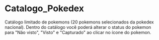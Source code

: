 # Catalogo_Pokedex
Catálogo limitado de pokemons (20 pokemons selecionados da pokedex nacional). 
Dentro do catálogo você poderá alterar o status do pokemon para "Não visto", "Visto" e "Capturado" ao clicar no ícone do pokemon.
